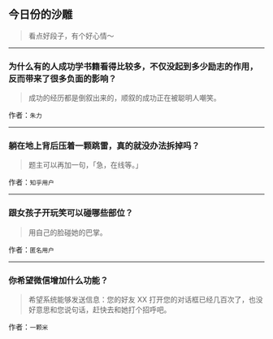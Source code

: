 ## 今日份的沙雕

> 看点好段子，有个好心情～


 
---

### 为什么有的人成功学书籍看得比较多，不仅没起到多少励志的作用，反而带来了很多负面的影响？

> 成功的经历都是倒叙出来的，顺叙的成功正在被聪明人嘲笑。


作者：`朱力`

---

### 躺在地上背后压着一颗跳雷，真的就没办法拆掉吗？

> 题主可以再加一句，「急，在线等。」


作者：`知乎用户`

---

### 跟女孩子开玩笑可以碰哪些部位？

> 用自己的脸碰她的巴掌。


作者：`匿名用户`

---

### 你希望微信增加什么功能？

> 希望系统能够发送信息：您的好友 XX 打开您的对话框已经几百次了，也没好意思和您说句话，赶快去和她打个招呼吧。


作者：`一颗米`